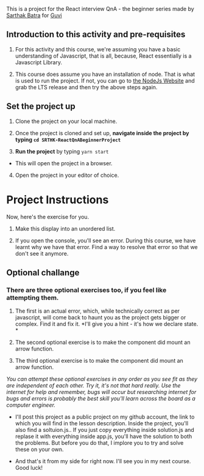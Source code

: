 
This is a project for the React interview QnA - the beginner series made by [Sarthak Batra](www.srthk.com) for [Guvi](www.Guvi.in)

## Introduction to this activity and pre-requisites
1. For this activity and this course, we're assuming you have a basic understanding of Javascript, that is all, because, React essentially is a Javascript Library.  

2. This course does assume you have an installation of node. That is what is used to run the project. If not, you can go to [the NodeJs Website](www.nodejs.org) and grab the LTS release and then try the above steps again. 

## Set the project up

1. Clone the project on your local machine.

2. Once the project is cloned and set up, **navigate inside the project by typing ```cd SRTHK-ReactQnABeginnerProject```**

3. **Run the project** by typing ```yarn start```

  - This will open the project in a browser.

4. Open the project in your editor of choice. 

# Project Instructions

Now, here's the exercise for you. 

1. Make this display into an unordered list. 

2. If you open the console, you'll see an error. During this course, we have learnt why we have that error. Find a way to resolve that error so that we don't see it anymore. 

## Optional challange

### There are three optional exercises too, if you feel like attempting them. 

1. The first is an actual error, which, while technically correct as per javascript, will come back to haunt you as the project gets bigger or complex. Find it and fix it. *I'll give you a hint - it's how we declare state. *

2. The second optional exercise is to make the component did mount an arrow function.  

3. The third optional exercise is to make the component did mount an arrow function. 

*You can attempt these optional exercises in any order as you see fit as they are independent of each other. Try it, it's not that hard really. Use the internet for help and remember, bugs will occur but researching internet for bugs and errors is probably the best skill you'll learn across the board as a computer engineer.*

- I'll post this project as a public project on my github account, the link to which you will find in the lesson description. Inside the project, you'll also find a soltuion.js.. If you just copy everything inside solution.js and replase it with everything inside app.js, you'll have the solution to both the problems. But before you do that, I implore you to try and solve these on your own. 

- And that's it from my side for right now. I'll see you in my next course. Good luck!
